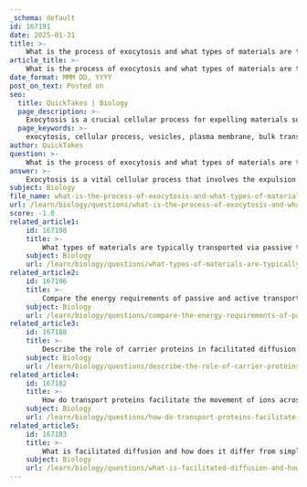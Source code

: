 ```yaml
---
_schema: default
id: 167191
date: 2025-01-31
title: >-
    What is the process of exocytosis and what types of materials are typically transported via this method?
article_title: >-
    What is the process of exocytosis and what types of materials are typically transported via this method?
date_format: MMM DD, YYYY
post_on_text: Posted on
seo:
  title: QuickTakes | Biology
  page_description: >-
    Exocytosis is a crucial cellular process for expelling materials such as neurotransmitters, hormones, and waste from cells, involving vesicle fusion with the plasma membrane and requiring energy.
  page_keywords: >-
    exocytosis, cellular process, vesicles, plasma membrane, bulk transport, neurotransmitters, hormones, proteins, enzymes, waste products, energy-dependent, intercellular communication, membrane repair, cellular environment
author: QuickTakes
question: >-
    What is the process of exocytosis and what types of materials are typically transported via this method?
answer: >-
    Exocytosis is a vital cellular process that involves the expulsion of materials from a cell. This process occurs when vesicles containing specific substances fuse with the plasma membrane, allowing the contents to be released into the extracellular space. Exocytosis is classified as a form of bulk transport, which is essential for various physiological functions.\n\n### Key Features of Exocytosis:\n1. **Mechanism**: \n   - Vesicles, which are small membrane-bound sacs, transport materials from the cell's interior to the exterior. \n   - Upon reaching the plasma membrane, these vesicles undergo fusion with the membrane, a process that is often facilitated by specific proteins.\n\n2. **Energy Requirement**: \n   - Exocytosis is an energy-dependent process, meaning it requires ATP to function effectively.\n\n3. **Types of Materials Transported**:\n   - **Neurotransmitters**: In neurons, exocytosis is crucial for the release of neurotransmitters into the synaptic cleft, facilitating communication between nerve cells.\n   - **Hormones**: Endocrine cells utilize exocytosis to secrete hormones into the bloodstream, which play significant roles in regulating various bodily functions.\n   - **Proteins and Enzymes**: Cells can also export proteins and enzymes that are necessary for various biological processes outside the cell.\n   - **Waste Products**: Exocytosis can help in the removal of waste materials from the cell, contributing to cellular homeostasis.\n\n### Importance of Exocytosis:\n- **Cell Communication**: By releasing signaling molecules like neurotransmitters and hormones, exocytosis is essential for intercellular communication.\n- **Membrane Repair**: The process can also aid in the repair and maintenance of the plasma membrane by adding new membrane components.\n- **Regulation of Cellular Environment**: By expelling waste and excess materials, exocytosis helps maintain the internal environment of the cell.\n\nIn summary, exocytosis is a critical mechanism for transporting large molecules and substances out of the cell, playing a significant role in communication, regulation, and cellular maintenance.
subject: Biology
file_name: what-is-the-process-of-exocytosis-and-what-types-of-materials-are-typically-transported-via-this-method.md
url: /learn/biology/questions/what-is-the-process-of-exocytosis-and-what-types-of-materials-are-typically-transported-via-this-method
score: -1.0
related_article1:
    id: 167198
    title: >-
        What types of materials are typically transported via passive transport methods?
    subject: Biology
    url: /learn/biology/questions/what-types-of-materials-are-typically-transported-via-passive-transport-methods
related_article2:
    id: 167196
    title: >-
        Compare the energy requirements of passive and active transport.
    subject: Biology
    url: /learn/biology/questions/compare-the-energy-requirements-of-passive-and-active-transport
related_article3:
    id: 167188
    title: >-
        Describe the role of carrier proteins in facilitated diffusion.
    subject: Biology
    url: /learn/biology/questions/describe-the-role-of-carrier-proteins-in-facilitated-diffusion
related_article4:
    id: 167182
    title: >-
        How do transport proteins facilitate the movement of ions across the cell membrane?
    subject: Biology
    url: /learn/biology/questions/how-do-transport-proteins-facilitate-the-movement-of-ions-across-the-cell-membrane
related_article5:
    id: 167183
    title: >-
        What is facilitated diffusion and how does it differ from simple diffusion?
    subject: Biology
    url: /learn/biology/questions/what-is-facilitated-diffusion-and-how-does-it-differ-from-simple-diffusion
---
```


&nbsp;